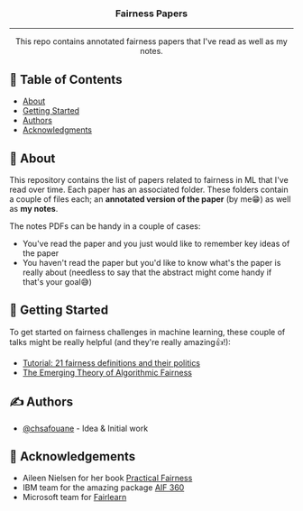 <h3 align="center">Fairness Papers</h3>

<div align="center">

</div>

---

<p align="center"> This repo contains annotated fairness papers that I've read as well as my notes.
    <br> 
</p>

## 📝 Table of Contents

- [About](#about)
- [Getting Started](#getting_started)
- [Authors](#authors)
- [Acknowledgments](#acknowledgement)

## 🧐 About <a name = "about"></a>

This repository contains the list of papers related to fairness in ML that I've read over time. Each paper has an associated folder. These folders contain a couple of files each; an **annotated version of the paper** (by me😁) as well as **my notes**.

The notes PDFs can be handy in a couple of cases: 
- You've read the paper and you just would like to remember key ideas of the paper
- You haven't read the paper but you'd like to know what's the paper is really about (needless to say that the abstract might come handy if that's your goal😅)

## 🏁 Getting Started <a name = "getting_started"></a>

To get started on fairness challenges in machine learning, these couple of talks might be really helpful (and they're really amazing👍!):
- [Tutorial: 21 fairness definitions and their politics](https://www.youtube.com/watch?v=jIXIuYdnyyk)
- [The Emerging Theory of Algorithmic Fairness](https://www.youtube.com/watch?v=g-z84_nRQhw)

## ✍️ Authors <a name = "authors"></a>

- [@chsafouane](https://github.com/chsafouane) - Idea & Initial work

## 🎉 Acknowledgements <a name = "acknowledgement"></a>

- Aileen Nielsen for her book [Practical Fairness](https://www.amazon.com/Practical-Fairness-Achieving-Secure-Models/dp/1492075736)
- IBM team for the amazing package [AIF 360](https://aif360.mybluemix.net/)
- Microsoft team for [Fairlearn](https://fairlearn.org/)
